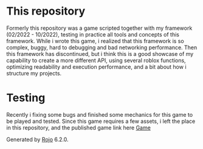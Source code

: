 # This repository
Formerly this repository was a game scripted together with my framework (02/2022 - 10/2022), testing in practice all tools and concepts of this framework. While i wrote this game, i realized that this framework is so complex, buggy, hard to debugging and bad networking performance. Then this framework has discontinued, but i think this is a good showcase of my capability to create a more different API, using several roblox functions, optimizing readability and execution performance, and a bit about how i structure my projects.

# Testing
Recently i fixing some bugs and finished some mechanics for this game to be played and tested. Since this game requires a few assets, i left the place in this repository, and the published game link here [Game](https://www.roblox.com/games/3715675497/Skyblock-attempt-3)

Generated by [Rojo](https://github.com/rojo-rbx/rojo) 6.2.0.